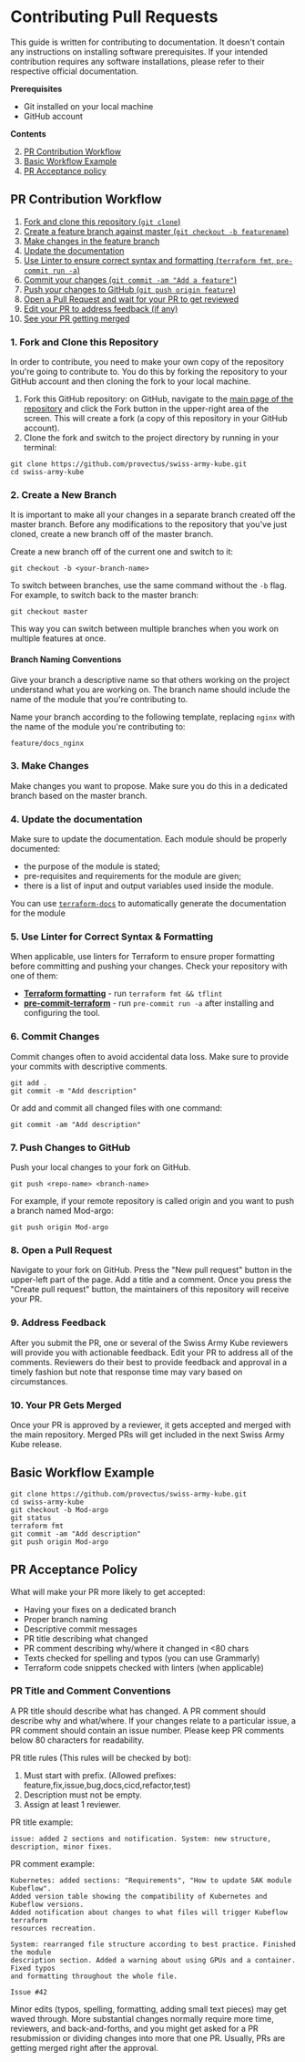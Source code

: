 # Contributing Pull Requests

This guide is written for contributing to documentation. It doesn't contain any instructions on installing software prerequisites. If your intended contribution requires any software installations, please refer to their respective official documentation.

**Prerequisites**
* Git installed on your local machine
* GitHub account

**Contents**

2. [PR Contribution Workflow](#workflow)
3. [Basic Workflow Example](#example)
4. [PR Acceptance policy](#accept)

<a name="workflow"></a>
## PR Contribution Workflow

1. [Fork and clone this repository (`git clone`)](#clonerepo)
2. [Create a feature branch against master (`git checkout -b featurename`)](#checkout)
3. [Make changes in the feature branch](#editdoc)
4. [Update the documentation](#docs)
5. [Use Linter to ensure correct syntax and formatting (`terraform fmt`, `pre-commit run -a`)](#lintit)
6. [Commit your changes (`git commit -am "Add a feature"`)](#commit)
7. [Push your changes to GitHub (`git push origin feature`)](#push)
8. [Open a Pull Request and wait for your PR to get reviewed](#openPR)
9. [Edit your PR to address feedback (if any)](#modifyPR)
10. [See your PR getting merged](#merged)

<a name="clonerepo"></a>
### 1. Fork and Clone this Repository

In order to contribute, you need to make your own copy of the repository you're going to contribute to. You do this by forking the repository to your GitHub account and then cloning the fork to your local machine.

1. Fork this GitHub repository: on GitHub, navigate to the [main page of the repository](https://github.com/provectus/swiss-army-kube) and click the Fork button in the upper-right area of the screen. This will create a fork (a copy of this repository in your GitHub account).
2. Clone the fork and switch to the project directory by running in your terminal:
```
git clone https://github.com/provectus/swiss-army-kube.git
cd swiss-army-kube
```
<a name="checkout"></a>
### 2. Create a New Branch
It is important to make all your changes in a separate branch created off the master branch.
Before any modifications to the repository that you've just cloned, create a new branch off of the master branch.

Create a new branch off of the current one and switch to it:
```
git checkout -b <your-branch-name>
```
To switch between branches, use the same command without the `-b` flag. For example, to switch back to the master branch:
```
git checkout master
```
This way you can switch between multiple branches when you work on multiple features at once.

#### Branch Naming Conventions

Give your branch a descriptive name so that others working on the project understand what you are working on. The branch name should include the name of the module that you're contributing to.

Name your branch according to the following template, replacing `nginx` with the name of the module you're contributing to:
```
feature/docs_nginx
```

<a name="editdoc"></a>
### 3. Make Changes

Make changes you want to propose. Make sure you do this in a dedicated branch based on the master branch.

<a name="docs"></a>
### 4. Update the documentation

Make sure to update the documentation. Each module should be properly documented:
- the purpose of the module is stated;
- pre-requisites and requirements for the module are given;
- there is a list of input and output variables used inside the module.

You can use [`terraform-docs`](https://github.com/terraform-docs/terraform-docs/) to automatically generate the documentation for the module

<a name="lintit"></a>
### 5. Use Linter for Correct Syntax & Formatting

When applicable, use linters for Terraform to ensure proper formatting before committing and pushing your changes. Check your repository with one of them:
* **[Terraform formatting](https://www.terraform.io/docs/commands/fmt.html)** - run `terraform fmt && tflint`
* **[pre-commit-terraform](https://github.com/antonbabenko/pre-commit-terraform)** - run `pre-commit run -a` after installing and configuring the tool.

<a name="commit"></a>
### 6. Commit Changes
Commit changes often to avoid accidental data loss. Make sure to provide your commits with descriptive comments.

```
git add .
git commit -m "Add description"
```
Or add and commit all changed files with one command:
```
git commit -am "Add description"
```

<a name="push"></a>
### 7. Push Changes to GitHub

Push your local changes to your fork on GitHub.
```
git push <repo-name> <branch-name>
```
For example, if your remote repository is called origin and you want to push a branch named Mod-argo:
```
git push origin Mod-argo
```

<a name="openPR"></a>
### 8. Open a Pull Request

Navigate to your fork on GitHub. Press the "New pull request" button in the upper-left part of the page. Add a title and a comment. Once you press the "Create pull request" button, the maintainers of this repository will receive your PR.

<a name="modifyPR"></a>
### 9. Address Feedback

After you submit the PR, one or several of the Swiss Army Kube reviewers will provide you with actionable feedback. Edit your PR to address all of the comments. Reviewers do their best to provide feedback and approval in a timely fashion but note that response time may vary based on circumstances.

<a name="merged"></a>
### 10. Your PR Gets Merged

Once your PR is approved by a reviewer, it gets accepted and merged with the main repository. Merged PRs will get included in the next Swiss Army Kube release.

<a name="example"></a>
## Basic Workflow Example
```
git clone https://github.com/provectus/swiss-army-kube.git
cd swiss-army-kube
git checkout -b Mod-argo
git status
terraform fmt
git commit -am "Add description"
git push origin Mod-argo
```
<a name="accept"></a>
## PR Acceptance Policy

What will make your PR more likely to get accepted:

* Having your fixes on a dedicated branch
* Proper branch naming
* Descriptive commit messages
* PR title describing what changed
* PR comment describing why/where it changed in <80 chars
* Texts checked for spelling and typos (you can use Grammarly)
* Terraform code snippets checked with linters (when applicable)

### PR Title and Comment Conventions

A PR title should describe what has changed. A PR comment should describe why and what/where. If your changes relate to a particular issue, a PR comment should contain an issue number. Please keep PR comments below 80 characters for readability.


PR title rules (This rules will be checked by bot):
  1. Must start with prefix.  (Allowed prefixes: feature,fix,issue,bug,docs,cicd,refactor,test)
  2. Description must not be empty.
  3. Assign at least 1 reviewer.

PR title example:
```
issue: added 2 sections and notification. System: new structure, description, minor fixes.
```

PR comment example:

```
Kubernetes: added sections: "Requirements", "How to update SAK module Kubeflow".
Added version table showing the compatibility of Kubernetes and Kubeflow versions.
Added notification about changes to what files will trigger Kubeflow terraform
resources recreation.

System: rearranged file structure according to best practice. Finished the module
description section. Added a warning about using GPUs and a container. Fixed typos
and formatting throughout the whole file.

Issue #42
```

Minor edits (typos, spelling, formatting, adding small text pieces) may get waved through. More substantial changes normally require more time, reviewers, and back-and-forths, and you might get asked for a PR resubmission or dividing changes into more that one PR. Usually, PRs are getting merged right after the approval.
